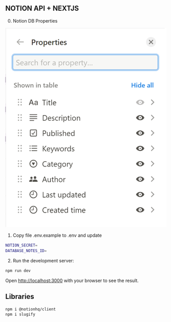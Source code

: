 ## NOTION API + NEXTJS

0. Notion DB Properties

![Notion DB Properties](/public/images/notion-db-properties.png)

1. Copy file .env.example to .env and update

```bash
NOTION_SECRET=
DATABASE_NOTES_ID=
```

2. Run the development server:

```bash
npm run dev
```

Open [http://localhost:3000](http://localhost:3000) with your browser to see the result.

## Libraries

```bash
npm i @notionhq/client
npm i slugify
```
